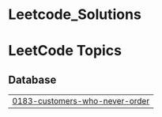 # Leetcode_Solutions
<!---LeetCode Topics Start-->
# LeetCode Topics
## Database
|  |
| ------- |
| [0183-customers-who-never-order](https://github.com/manoj5070/Leetcode_Solutions/tree/master/0183-customers-who-never-order) |
<!---LeetCode Topics End-->